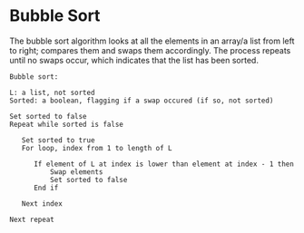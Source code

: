 # Bubble Sort

The bubble sort algorithm looks at all the elements in an array/a list from left to right; compares them and swaps them accordingly.
The process repeats until no swaps occur, which indicates that the list has been sorted.

```
Bubble sort:

L: a list, not sorted
Sorted: a boolean, flagging if a swap occured (if so, not sorted)

Set sorted to false
Repeat while sorted is false

   Set sorted to true
   For loop, index from 1 to length of L

      If element of L at index is lower than element at index - 1 then
          Swap elements
          Set sorted to false
      End if

   Next index

Next repeat
```